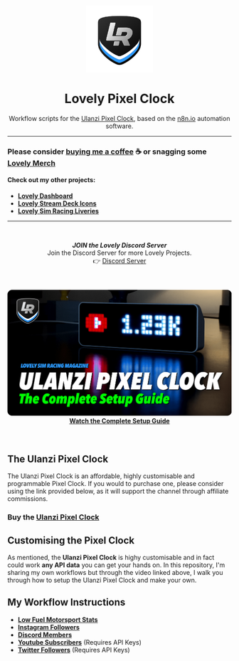 <p align="center">
<img width="150" height="150" alt="Lovely Sim Racing" src="docs/images/lr-logo-small.png">
</p>

<h1 align="center">Lovely Pixel Clock</h1>

<p align="center">
Workflow scripts for the <a href="https://j76.me/PixelClock">Ulanzi Pixel Clock</a>, based on the <a href="https://n8n.io">n8n.io</a> automation software.
</p>
 
---
 
### Please consider [buying me a coffee](https://j76.me/BuyMeCoffee) :coffee: or snagging some [Lovely Merch](https://j76.me/LSRStore) 

#### Check out my other projects:
* [**Lovely Dashboard**](https://j76.me/LSRDash)
* [**Lovely Stream Deck Icons**](https://j76.me/LSRIcons)
* [**Lovely Sim Racing Liveries**](https://j76.me/LSRLivery)

---

<br/>

<div align="center">
<p><strong><em>JOIN the Lovely Discord Server</em></strong><br/>
Join the Discord Server for more Lovely Projects.<br/>
👉 <a href="https://j76.me/LSRDiscord">Discord Server</a></p>
</div>

<br/>

<h4 align="center">
<a href="https://youtu.be/BWf04wWOLHE">
<img src="docs/images/LSRM - Ulanzi Pixel Clock.png" /><br/>
Watch the Complete Setup Guide
</a>
</h4> 

<br/>


## The Ulanzi Pixel Clock
The Ulanzi Pixel Clock is an affordable, highly customisable and programmable Pixel Clock. If you would to purchase one, please consider using the link provided below, as it will support the channel through affiliate commissions.

### Buy the <a href="https://j76.me/PixelClock">Ulanzi Pixel Clock</a>

## Customising the Pixel Clock
As mentioned, the **Ulanzi Pixel Clock** is highy customisable and in fact could work **any API data** you can get your hands on. In this repository, I'm sharing my own workflows but through the video linked above, I walk you through how to setup the Ulanzi Pixel Clock and make your own.

## My Workflow Instructions

* [**Low Fuel Motorsport Stats**](docs/lfm_stats.md)
* [**Instagram Followers**](docs/instagram_followers.md)
* [**Discord Members**](docs/discord_members.md)
* [**Youtube Subscribers**](docs/youtube_subscribers.md) (Requires API Keys)
* [**Twitter Followers**](docs/twitter_followers.md) (Requires API Keys)